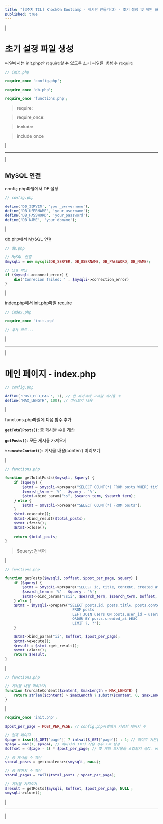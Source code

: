 ```yaml
---
title: "[3주차 TIL] KnockOn Bootcamp - 게시판 만들기(2) - 초기 설정 및 메인 화면"
published: true
---
```


|

# 초기 설정 파일 생성

파일에서는 init.php만 require할 수 있도록 초기 파일들 생성 후 require

```php
// init.php

require_once 'config.php';

require_once 'db.php';

require_once 'functions.php';
```

> require:

> require_once:

> include:

> include_once

|

---

|

## MySQL 연결

config.php파일에서 DB 설정

```php
// config.php

define('DB_SERVER', 'your_servername');
define('DB_USERNAME', 'your_username');
define('DB_PASSWORD', 'your_password');
define('DB_NAME', 'your_dbname');
```

|

db.php에서 MySQL 연결

```php
// db.php

// MySQL 연결
$mysqli = new mysqli(DB_SERVER, DB_USERNAME, DB_PASSWORD, DB_NAME);

// 연결 확인
if ($mysqli->connect_error) {
    die("Connecion failed: " . $mysqli->connection_error);
}
```

|

index.php에서 init.php파일 require

```php
// index.php

require_once 'init.php' 

// 추가 코드...
```

|

---

|

# 메인 페이지 - index.php

```php
// config.php

define('POST_PER_PAGE', 7); // 한 페이지에 표시할 게시물 수
define('MAX_LENGTH', 100); // 미리보기 내용
```

|

functions.php파일에 다음 함수 추가

**`getTotalPosts()`**: 총 게시물 수를 계산

**`getPosts()`**: 모든 게시물 가져오기

**`truncateContent()`**: 게시물 내용(content) 미리보기

|

```php
// functions.php

function getTotalPosts($mysqli, $query) {
    if ($query) {
        $stmt = $mysqli->prepare("SELECT COUNT(*) FROM posts WHERE title LIKE ? OR content LIKE ?");
        $search_term = '%' . $query . '%';
        $stmt->bind_param("ss", $search_term, $search_term);
    } else {
        $stmt = $mysqli->prepare("SELECT COUNT(*) FROM posts");
    }
    $stmt->execute();
    $stmt->bind_result($total_posts);
    $stmt->fetch();
    $stmt->close();
    
    return $total_posts;
}
```

> $query: 검색어

> 


|

```php
// functions.php

function getPosts($mysqli, $offset, $post_per_page, $query) {
    if ($query) {
        $stmt = $mysqli->prepare("SELECT id, title, content, created_at, updated_at FROM posts WHERE title LIKE ? OR content LIKE ? ORDER BY created_at DESC LIMIT ?, ?");
        $search_term = '%' . $query . '%';
        $stmt->bind_param("ssii", $search_term, $search_term, $offset, $post_per_page);
    } else {
    $stmt = $mysqli->prepare("SELECT posts.id, posts.title, posts.content, posts.created_at, posts.updated_at, posts.file_path, users.username 
                               FROM posts 
                               LEFT JOIN users ON posts.user_id = users.id 
                               ORDER BY posts.created_at DESC 
                               LIMIT ?, ?");
    }

    $stmt->bind_param("ii", $offset, $post_per_page);
    $stmt->execute();
    $result = $stmt->get_result();
    $stmt->close();
    return $result;
}
```

|

```php
// functions.php

// 게시물 내용 미리보기
function truncateContent($content, $maxLength = MAX_LENGTH) {
    return strlen($content) > $maxLength ? substr($content, 0, $maxLength) . '...' : $content;
}
```

|

```php
require_once 'init.php';

$post_per_page = POST_PER_PAGE; // config.php파일에서 지정한 페이지 수

// 현재 페이지
$page = isset($_GET['page']) ? intval($_GET['page']) : 1; // 페이지 기본값 1
$page = max(1, $page); // 페이지가 1보다 작은 경우 1로 설정
$offset = ($page - 1) * $post_per_page; // 몇 개의 게시물을 스킵할지 결정. ex)2페이지면 1*7 까지 스킵 후 8번째 게시물부터 보여줌

// 총 게시물 수 계산
$total_posts = getTotalPosts($mysqli, NULL);

// 총 페이지 수 계산
$total_pages = ceil($total_posts / $post_per_page);

// 게시물 가져오기
$result = getPosts($mysqli, $offset, $post_per_page, NULL);
$mysqli->close();
```

|

---

|

# 